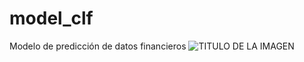 # model_clf
Modelo de predicción de datos financieros 
![TITULO DE LA IMAGEN](Figure10.03.2025.png)
